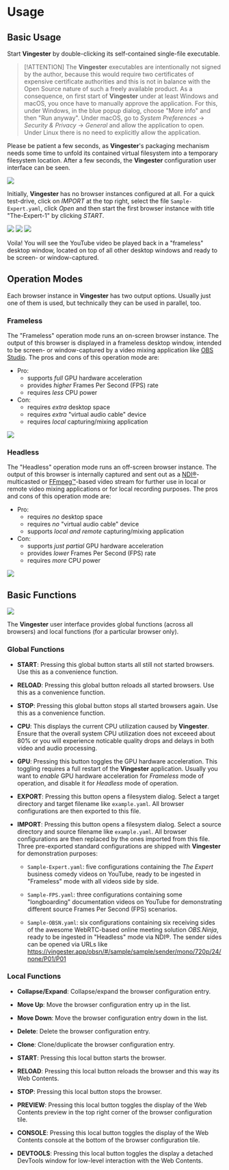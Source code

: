 
Usage
=====

Basic Usage
-----------

Start **Vingester** by double-clicking its self-contained single-file executable.

> [!ATTENTION]
> The **Vingester** executables are intentionally not signed by the
> author, because this would require two certificates of expensive
> certificate authorities and this is not in balance with the Open
> Source nature of such a freely available product. As a consequence,
> on first start of **Vingester** under at least Windows and macOS,
> you once have to manually approve the application. For this, under
> Windows, in the blue popup dialog, choose "More info" and then "Run
> anyway". Under macOS, go to *System Preferences* &rarr; *Security &
> Privacy* &rarr; *General* and allow the application to open. Under
> Linux there is no need to explicitly allow the application.

Please be patient a few seconds, as **Vingester**'s packaging mechanism needs
some time to unfold its contained virtual filesystem into a temporary filesystem location.
After a few seconds, the **Vingester** configuration user interface can be seen.

![](_media/usage-1.png)

Initially, **Vingester** has no browser instances configured at all.
For a quick test-drive, click on *IMPORT* at the top right, select
the file `Sample-Expert.yaml`, click *Open* and then start the
first browser instance with title "The-Expert-1" by clicking
*START*.

![](_media/usage-2.png)
![](_media/usage-3.png)
![](_media/usage-4.png)

Voila! You will see the YouTube video be played back in a "frameless"
desktop window, located on top of all other desktop windows and ready to
be screen- or window-captured.

Operation Modes
---------------

Each browser instance in **Vingester** has two output options. Usually
just one of them is used, but technically they can be used in
parallel, too.

### Frameless

The "Frameless" operation mode runs an on-screen browser instance. The
output of this browser is displayed in a frameless desktop window,
intended to be screen- or window-captured by a video mixing application
like [OBS Studio](https://obsproject.com). The pros and cons
of this operation mode are:

- Pro:
    - supports *full* GPU hardware acceleration
    - provides *higher* Frames Per Second (FPS) rate
    - requires *less* CPU power
- Con:
    - requires *extra* desktop space
    - requires *extra* "virtual audio cable" device
    - requires *local* capturing/mixing application

![](_media/usage-4.png)

### Headless

The "Headless" operation mode runs an off-screen browser
instance. The output of this browser is internally captured and
sent out as a [NDI&reg;](https://www.ndi.tv/)-multicasted or
[FFmpeg&trade;](https://ffmpeg.org)-based video stream for further use
in local or remote video mixing applications or for local recording purposes.
The pros and cons of this operation mode are:

- Pro:
    - requires *no* desktop space
    - requires *no* "virtual audio cable" device
    - supports *local and remote* capturing/mixing application
- Con:
    - supports *just partial* GPU hardware acceleration
    - provides *lower* Frames Per Second (FPS) rate
    - requires *more* CPU power

![](_media/usage-5.png)

Basic Functions
---------------

![](_media/usage-3.png)

The **Vingester** user interface provides global functions (across all browsers)
and local functions (for a particular browser only).

### Global Functions

- **START**: Pressing this global button starts all still not started browsers.
  Use this as a convenience function.

- **RELOAD**: Pressing this global button reloads all started browsers.
  Use this as a convenience function.

- **STOP**: Pressing this global button stops all started browsers again.
  Use this as a convenience function.

- **CPU**: This displays the current CPU utilization caused by **Vingester**.
  Ensure that the overall system CPU utilization does not exceeed about
  80% or you will experience noticable quality drops and delays in both video and
  audio processing.

- **GPU**: Pressing this button toggles the GPU hardware acceleration.
  This toggling requires a full restart of the **Vingester** application.
  Usually you want to *enable* GPU hardware acceleration for *Frameless*
  mode of operation, and disable it for *Headless* mode of operation.

- **EXPORT**: Pressing this button opens a filesystem dialog. Select a
  target directory and target filename like `example.yaml`. All browser
  configurations are then exported to this file.

- **IMPORT**: Pressing this button opens a filesystem dialog. Select a
  source directory and source filename like `example.yaml`. All browser
  configurations are then replaced by the ones imported from this file.
  Three pre-exported standard configurations are shipped with **Vingester**
  for demonstration purposes:

  - `Sample-Expert.yaml`: five configurations containing the *The Expert*
    business comedy videos on YouTube, ready to be ingested in "Frameless"
    mode with all videos side by side.

  - `Sample-FPS.yaml`: three configurations containing some "longboarding"
    documentation videos on YouTube for demonstrating different source
    Frames Per Second (FPS) scenarios.

  - `Sample-OBSN.yaml`: six configurations containing six receiving sides of
    the awesome WebRTC-based online meeting solution *OBS.Ninja*, ready
    to be ingested in "Headless" mode via NDI&reg;.
    The sender sides can be opened via URLs like
    https://vingester.app/obsn/#/sample/sample/sender/mono/720p/24/none/P01/P01

### Local Functions

- **Collapse/Expand**: Collapse/expand the browser configuration entry.

- **Move Up**: Move the browser configuration entry up in the list.

- **Move Down**: Move the browser configuration entry down in the list.

- **Delete**: Delete the browser configuration entry.

- **Clone**: Clone/duplicate the browser configuration entry.

- **START**: Pressing this local button starts the browser.

- **RELOAD**: Pressing this local button reloads the browser and this way its Web Contents.

- **STOP**: Pressing this local button stops the browser.

- **PREVIEW**: Pressing this local button toggles the display of the Web Contents
  preview in the top right corner of the browser configuration tile.

- **CONSOLE**: Pressing this local button toggles the display of the Web Contents
  console at the bottom of the browser configuration tile.

- **DEVTOOLS**: Pressing this local button toggles the display a
  detached DevTools window for low-level interaction with the Web Contents.

